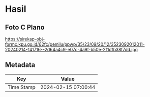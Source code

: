 # Hasil

## Foto C Plano

https://sirekap-obj-formc.kpu.go.id/62fc/pemilu/ppwp/35/23/09/20/12/3523092012011-20240214-141716--2d64a4c9-e07c-4a9f-b50e-2f1dfb38f7dd.jpg


## Metadata

| Key        | Value               |
| ---------- | ------------------- |
| Time Stamp | 2024-02-15 07:00:44 |



